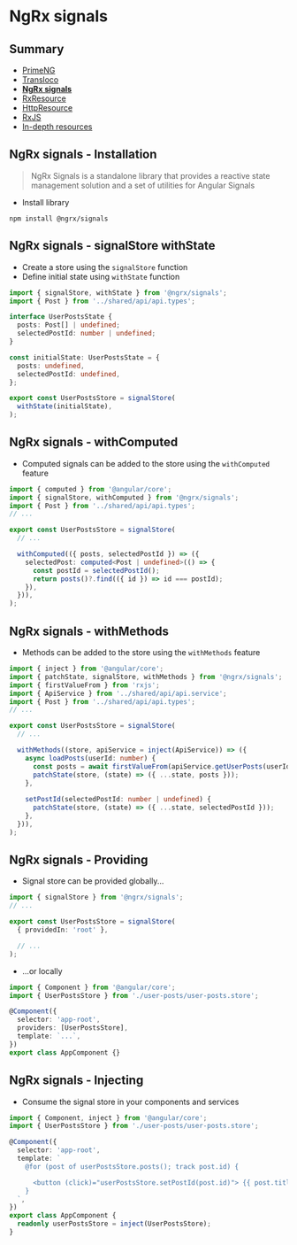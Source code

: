 # NgRx signals

<!-- .slide: class="page-title" -->



## Summary

<!-- .slide: class="toc" -->

- [PrimeNG](#/1)
- [Transloco](#/2)
- **[NgRx signals](#/3)**
- [RxResource](#/4)
- [HttpResource](#/5)
- [RxJS](#/6)
- [In-depth resources](#/7)



## NgRx signals - Installation

> NgRx Signals is a standalone library that provides a reactive state management solution and a set of utilities for Angular Signals

- Install library

```shell
npm install @ngrx/signals
```



## NgRx signals - signalStore withState

- Create a store using the `signalStore` function
- Define initial state using `withState` function

```ts
import { signalStore, withState } from '@ngrx/signals';
import { Post } from '../shared/api/api.types';

interface UserPostsState {
  posts: Post[] | undefined;
  selectedPostId: number | undefined;
}

const initialState: UserPostsState = {
  posts: undefined,
  selectedPostId: undefined,
};

export const UserPostsStore = signalStore(
  withState(initialState),
);
```



## NgRx signals - withComputed

- Computed signals can be added to the store using the `withComputed` feature

```ts
import { computed } from '@angular/core';
import { signalStore, withComputed } from '@ngrx/signals';
import { Post } from '../shared/api/api.types';
// ...

export const UserPostsStore = signalStore(
  // ...

  withComputed(({ posts, selectedPostId }) => ({
    selectedPost: computed<Post | undefined>(() => {
      const postId = selectedPostId();
      return posts()?.find(({ id }) => id === postId);
    }),
  })),
);
```



## NgRx signals - withMethods

- Methods can be added to the store using the `withMethods` feature

```ts
import { inject } from '@angular/core';
import { patchState, signalStore, withMethods } from '@ngrx/signals';
import { firstValueFrom } from 'rxjs';
import { ApiService } from '../shared/api/api.service';
import { Post } from '../shared/api/api.types';
// ...

export const UserPostsStore = signalStore(
  // ...

  withMethods((store, apiService = inject(ApiService)) => ({
    async loadPosts(userId: number) {
      const posts = await firstValueFrom(apiService.getUserPosts(userId));
      patchState(store, (state) => ({ ...state, posts }));
    },
  
    setPostId(selectedPostId: number | undefined) {
      patchState(store, (state) => ({ ...state, selectedPostId }));
    },
  })),
);
```



## NgRx signals - Providing

- Signal store can be provided globally...

```ts
import { signalStore } from '@ngrx/signals';
// ...

export const UserPostsStore = signalStore(
  { providedIn: 'root' },

  // ...
);
```

- ...or locally

```ts
import { Component } from '@angular/core';
import { UserPostsStore } from './user-posts/user-posts.store';

@Component({
  selector: 'app-root',
  providers: [UserPostsStore],
  template: `...`,
})
export class AppComponent {}
```



## NgRx signals - Injecting

- Consume the signal store in your components and services

```ts
import { Component, inject } from '@angular/core';
import { UserPostsStore } from './user-posts/user-posts.store';

@Component({
  selector: 'app-root',
  template: `
    @for (post of userPostsStore.posts(); track post.id) {

      <button (click)="userPostsStore.setPostId(post.id)"> {{ post.title }} </button>
    }
  `,
})
export class AppComponent {
  readonly userPostsStore = inject(UserPostsStore);
}
```



<!-- .slide: class="page-questions" -->



<!-- .slide: class="page-tp3" -->
